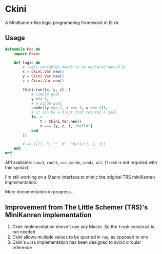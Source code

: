 # Ckini

A MiniKanren-like logic programming framework in Elixir.

## Usage

``` elixir
defmodule Foo do
    import Ckini

    def logic do
        # logic variables needs to be declared manually
        x = Ckini.Var.new()
        y = Ckini.Var.new()
        z = Ckini.Var.new()

        Ckini.run({x, y, z}, [
            # simple goal
            y === 1,
            # a conde goal
            conde([y === 2, z === 3, x === 4]),
            # it can be a block that returns a goal
            fn ->
                t = Ckini.Var.new()
                x === [y, z, t, "hello"]
            end
        ])

        # => [{[1, 3, :"_.0", "hello"], 1, 3}]
    end
end
```



API available: `run/2`, `run/3`, `===`, `conde`, `condi`, `all`. (`fresh` is not required with this syntax).

I'm still working on a Macro interface to mimic the original TRS miniKanren implementation.

More documentation in progress...

## Improvement from The Little Schemer (TRS)'s MiniKanren implementation

1. Ckini implementation doesn't use any Macro. So the `fresh` construct is not needed.
2. Ckini allows multiple values to be queried in `run`, as opposed to one
3. Ckini's `walk` implementation has been designed to avoid circular reference
